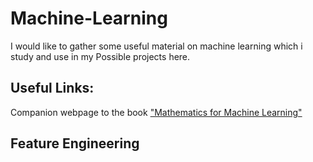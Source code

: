 # Machine-Learning
I would like to gather some useful material on machine learning which i study and use in my Possible  projects here.
## Useful Links:
Companion webpage to the book <a href="https://mml-book.github.io/"> "Mathematics for Machine Learning" </a>

## Feature Engineering
